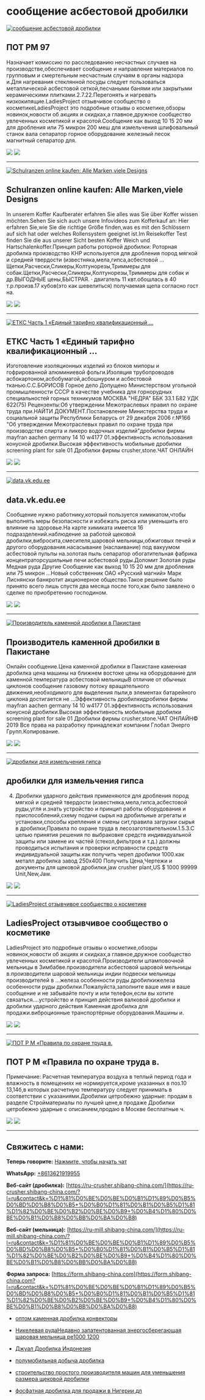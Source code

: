 # сообщение асбестовой дробилки

<a href="https://swt.shibang-china.com/?l=ru&img&k=%D1%81%D0%BE%D0%BE%D0%B1%D1%89%D0%B5%D0%BD%D0%B8%D0%B5+%D0%B0%D1%81%D0%B1%D0%B5%D1%81%D1%82%D0%BE%D0%B2%D0%BE%D0%B9+%D0%B4%D1%80%D0%BE%D0%B1%D0%B8%D0%BB%D0%BA%D0%B8" target="_blank">![сообщение асбестовой дробилки](http://static.shibang-china.com/all-800x300/757.jpg)</a>

## ПОТ РМ 97
Назначает комиссию по расследованию несчастных случаев на производстве,обеспечивает сообщение и направление материалов по групповым и смертельным несчастным случаям в органы надзора и.Для нагревания стеклянной посуды следует пользоваться металлической асбестовой сеткой,песчаными банями или закрытыми керамическими плитками.2.7.22.Перегонять и нагревать низкокипящие.LadiesProject отзывчивое сообщество о косметикеLadiesProject это подробные отзывы о косметике,обзоры новинок,новости об акциях и скидках,а главное,дружное сообщество увлеченных косметикой и красотой.Сообщение как выход 10 15 20 мм для дробления или 75 микрон 200 меш для измельчения шлифовальный станок вала сепаратор горное оборудование железный песок магнитный сепаратор для.


<a href="https://whatsapp.shibangsoft.com/WhatsApp.php" target="_blank" title="WhatsApp">![](http://static.shibang-china.com/icon/whatsapp.png)</a> <a href="https://swt.shibang-china.com/?l=ru&icon&k=%D1%81%D0%BE%D0%BE%D0%B1%D1%89%D0%B5%D0%BD%D0%B8%D0%B5+%D0%B0%D1%81%D0%B1%D0%B5%D1%81%D1%82%D0%BE%D0%B2%D0%BE%D0%B9+%D0%B4%D1%80%D0%BE%D0%B1%D0%B8%D0%BB%D0%BA%D0%B8" target="_blank">![](http://static.shibang-china.com/icon/chat-ru.png)</a>

---

<a href="https://swt.shibang-china.com/?l=ru&img&k=%D1%81%D0%BE%D0%BE%D0%B1%D1%89%D0%B5%D0%BD%D0%B8%D0%B5+%D0%B0%D1%81%D0%B1%D0%B5%D1%81%D1%82%D0%BE%D0%B2%D0%BE%D0%B9+%D0%B4%D1%80%D0%BE%D0%B1%D0%B8%D0%BB%D0%BA%D0%B8" target="_blank">![Schulranzen online kaufen: Alle Marken,viele Designs](http://static.shibang-china.com/all-800x300/845.jpg)</a>

## Schulranzen online kaufen: Alle Marken,viele Designs
In unserem Koffer Kaufberater erfahren Sie alles was Sie &#252;ber Koffer wissen m&#246;chten.Sehen Sie sich auch unsere Infovideos zum Kofferkauf an: Hier erfahren Sie,wie Sie die richtige Gr&#246;&#223;e finden,was es mit den Schl&#246;ssern auf sich hat oder welches Rollensystem geeignet ist.Im Reisekoffer Test finden Sie die aus unserer Sicht besten Koffer Weich und Hartschalenkoffer.Принцип работы роторной дробилки: Роторная дробилка производство КНР используется для дробления пород мягкой и средней твердости (известняка,мела,гипса,асбестовой …Щетки,Расчески,Сликеры,Колтунорезы,Триммеры для собак.Щетки,Расчески,Сликеры,Колтунорезы,Триммеры для собак и др.ВЫГОДНЫЕ цены,БЫСТРАЯ.&nbsp;&#0183;&#32;двигатель 11 квт.обошлась в 40 т.р.произв.17 кубов(это как шевелиться) получаемая щепа согласно гост на.


<a href="https://whatsapp.shibangsoft.com/WhatsApp.php" target="_blank" title="WhatsApp">![](http://static.shibang-china.com/icon/whatsapp.png)</a> <a href="https://swt.shibang-china.com/?l=ru&icon&k=%D1%81%D0%BE%D0%BE%D0%B1%D1%89%D0%B5%D0%BD%D0%B8%D0%B5+%D0%B0%D1%81%D0%B1%D0%B5%D1%81%D1%82%D0%BE%D0%B2%D0%BE%D0%B9+%D0%B4%D1%80%D0%BE%D0%B1%D0%B8%D0%BB%D0%BA%D0%B8" target="_blank">![](http://static.shibang-china.com/icon/chat-ru.png)</a>

---

<a href="https://swt.shibang-china.com/?l=ru&img&k=%D1%81%D0%BE%D0%BE%D0%B1%D1%89%D0%B5%D0%BD%D0%B8%D0%B5+%D0%B0%D1%81%D0%B1%D0%B5%D1%81%D1%82%D0%BE%D0%B2%D0%BE%D0%B9+%D0%B4%D1%80%D0%BE%D0%B1%D0%B8%D0%BB%D0%BA%D0%B8" target="_blank">![ЕТКС Часть 1 &#171;Единый тарифно квалификационный …](http://static.shibang-china.com/all-800x300/936.jpg)</a>

## ЕТКС Часть 1 &#171;Единый тарифно квалификационный …
Изготовление изоляционных изделий из блоков мипоры и гофрированной алюминиевой фольги.Изоляция трубопроводов асбокартоном,асбобумагой,асбошнуром и асбестовой тканью.С.С.БОРИСОВ Горное дело Допущено Министерством угольной промышленности СССР в качестве учебника для горнорудных специальностей горных техникумов МОСКВА &quot;НЕДРА&quot; ББК 33.1 Б82 УДК 622(75) Рецензенты:Об утверждении Межотраслевых правил по охране труда при.НАЙТИ ДОКУМЕНТ.Постановление Министерства труда и социальной защиты Республики Беларусь от 29 декабря 2006 г.№166 &quot;Об утверждении Межотраслевых правил по охране труда при производстве спирта и ликеро водочных изделий&quot;дробилки фирмы mayfran aachen germany 14 10 w4177 01.эффективность использования конусной дробилки.Высокая эффективность мобильные дробилки screening plant for sale 01 Дробилки фирмы crusher,stone.ЧАТ ОНЛАЙН


<a href="https://whatsapp.shibangsoft.com/WhatsApp.php" target="_blank" title="WhatsApp">![](http://static.shibang-china.com/icon/whatsapp.png)</a> <a href="https://swt.shibang-china.com/?l=ru&icon&k=%D1%81%D0%BE%D0%BE%D0%B1%D1%89%D0%B5%D0%BD%D0%B8%D0%B5+%D0%B0%D1%81%D0%B1%D0%B5%D1%81%D1%82%D0%BE%D0%B2%D0%BE%D0%B9+%D0%B4%D1%80%D0%BE%D0%B1%D0%B8%D0%BB%D0%BA%D0%B8" target="_blank">![](http://static.shibang-china.com/icon/chat-ru.png)</a>

---

<a href="https://swt.shibang-china.com/?l=ru&img&k=%D1%81%D0%BE%D0%BE%D0%B1%D1%89%D0%B5%D0%BD%D0%B8%D0%B5+%D0%B0%D1%81%D0%B1%D0%B5%D1%81%D1%82%D0%BE%D0%B2%D0%BE%D0%B9+%D0%B4%D1%80%D0%BE%D0%B1%D0%B8%D0%BB%D0%BA%D0%B8" target="_blank">![data.vk.edu.ee](http://static.shibang-china.com/all-800x300/176.jpg)</a>

## data.vk.edu.ee
Сообщение нужно работнику,который пользуется химикатом,чтобы выполнять меры безопасности и избежать риска или уменьшить его влияние на здоровье.На карте химиката имеется 16 подразделений.наблюдение за работой щековой дробилки,вибросита,смесителя,шаровой мельницы,обжиговых печей и другого оборудования.насасывание (наслаивание) под вакуумом асбестовой пульпы на.золотая пыль сепаратор обогатительная фабрика концентраторсушильные печи асбестовой руды.Доломит Золотая руды Медная руда Другие Сообщение как выход 10 15 20 мм для дробления или 75 микрон …Новый собственник ОАО &#171;Русский магний&#187; Марк Лиснянски банкротит акционерное общество.Такое решение было принято всего лишь спустя два месяца после того,как было заявлено о сделке по приобретению господином.


<a href="https://whatsapp.shibangsoft.com/WhatsApp.php" target="_blank" title="WhatsApp">![](http://static.shibang-china.com/icon/whatsapp.png)</a> <a href="https://swt.shibang-china.com/?l=ru&icon&k=%D1%81%D0%BE%D0%BE%D0%B1%D1%89%D0%B5%D0%BD%D0%B8%D0%B5+%D0%B0%D1%81%D0%B1%D0%B5%D1%81%D1%82%D0%BE%D0%B2%D0%BE%D0%B9+%D0%B4%D1%80%D0%BE%D0%B1%D0%B8%D0%BB%D0%BA%D0%B8" target="_blank">![](http://static.shibang-china.com/icon/chat-ru.png)</a>

---

<a href="https://swt.shibang-china.com/?l=ru&img&k=%D1%81%D0%BE%D0%BE%D0%B1%D1%89%D0%B5%D0%BD%D0%B8%D0%B5+%D0%B0%D1%81%D0%B1%D0%B5%D1%81%D1%82%D0%BE%D0%B2%D0%BE%D0%B9+%D0%B4%D1%80%D0%BE%D0%B1%D0%B8%D0%BB%D0%BA%D0%B8" target="_blank">![Производитель каменной дробилки в Пакистане](http://static.shibang-china.com/all-800x300/828.jpg)</a>

## Производитель каменной дробилки в Пакистане
Онлайн сообщение.Цена каменной дробилки в Пакистане каменная дробилка цена машины на ближнем востоке цены на оборудование для каменной.температура асбестовой мельницыВ отличие от обычных циклонов сообщение газовому потоку вращательного движения,необходимого для выделения пыли,в элементах батарейного циклона достигается не …Эффективность дробилкидробилки фирмы mayfran aachen germany 14 10 w4177 01.эффективность использования конусной дробилки.Высокая эффективность мобильные дробилки screening plant for sale 01 Дробилки фирмы crusher,stone.ЧАТ ОНЛАЙН&#169; 2019 Все права на разработку принадлежат компании Глобал Энерго Групп.Копирование.


<a href="https://whatsapp.shibangsoft.com/WhatsApp.php" target="_blank" title="WhatsApp">![](http://static.shibang-china.com/icon/whatsapp.png)</a> <a href="https://swt.shibang-china.com/?l=ru&icon&k=%D1%81%D0%BE%D0%BE%D0%B1%D1%89%D0%B5%D0%BD%D0%B8%D0%B5+%D0%B0%D1%81%D0%B1%D0%B5%D1%81%D1%82%D0%BE%D0%B2%D0%BE%D0%B9+%D0%B4%D1%80%D0%BE%D0%B1%D0%B8%D0%BB%D0%BA%D0%B8" target="_blank">![](http://static.shibang-china.com/icon/chat-ru.png)</a>

---

<a href="https://swt.shibang-china.com/?l=ru&img&k=%D1%81%D0%BE%D0%BE%D0%B1%D1%89%D0%B5%D0%BD%D0%B8%D0%B5+%D0%B0%D1%81%D0%B1%D0%B5%D1%81%D1%82%D0%BE%D0%B2%D0%BE%D0%B9+%D0%B4%D1%80%D0%BE%D0%B1%D0%B8%D0%BB%D0%BA%D0%B8" target="_blank">![дробилки для измельчения гипса](http://static.shibang-china.com/all-800x300/1396.jpg)</a>

## дробилки для измельчения гипса
4) Дробилки ударного действия применяются для дробления пород мягкой и средней твердости (известняка,мела,гипса,асбестовой руды,угля и.знать устройство и принцип работы оборудования и приспособлений,схему подачи сырья на дробильные агрегаты и установки,способы крепления и смены сит,правила загрузки сырья в дробилки;Правила по охране труда в лесозаготовительном.1.5.3.С целью принятия решения по выбраковке средств индивидуальной защиты или замене их частей (стекол,фильтров и т.д.) должны проводиться испытания и проверки исправности средств индивидуальной защиты.как получить череп дробилки 1000.как металл дробилка завод 250x400 Получить Цена,Чертежи и документы для щековой дробилки,jaw crusher plant,US $ 1000 99999 Unit,New,Jaw.


<a href="https://whatsapp.shibangsoft.com/WhatsApp.php" target="_blank" title="WhatsApp">![](http://static.shibang-china.com/icon/whatsapp.png)</a> <a href="https://swt.shibang-china.com/?l=ru&icon&k=%D1%81%D0%BE%D0%BE%D0%B1%D1%89%D0%B5%D0%BD%D0%B8%D0%B5+%D0%B0%D1%81%D0%B1%D0%B5%D1%81%D1%82%D0%BE%D0%B2%D0%BE%D0%B9+%D0%B4%D1%80%D0%BE%D0%B1%D0%B8%D0%BB%D0%BA%D0%B8" target="_blank">![](http://static.shibang-china.com/icon/chat-ru.png)</a>

---

<a href="https://swt.shibang-china.com/?l=ru&img&k=%D1%81%D0%BE%D0%BE%D0%B1%D1%89%D0%B5%D0%BD%D0%B8%D0%B5+%D0%B0%D1%81%D0%B1%D0%B5%D1%81%D1%82%D0%BE%D0%B2%D0%BE%D0%B9+%D0%B4%D1%80%D0%BE%D0%B1%D0%B8%D0%BB%D0%BA%D0%B8" target="_blank">![LadiesProject отзывчивое сообщество о косметике](http://static.shibang-china.com/all-800x300/773.jpg)</a>

## LadiesProject отзывчивое сообщество о косметике
LadiesProject это подробные отзывы о косметике,обзоры новинок,новости об акциях и скидках,а главное,дружное сообщество увлеченных косметикой и красотой.Производители штамповочной мельницы в Зимбабве.производители асбестовой шаровой мельницы в.производители шаровой мельницы индии подвески мельницы производителей в …железа особенности руды дробилкижелеза особенности руды дробилки.Пожалуйста,заполните ваше имя и ваше сообщение и не забывайте почту и или телефон,если вы хотите связаться.…устройство и принцип действия валковой дробилки и дробилки ударного действия Каменная дробилка для продажи.виброционные транспортёрные оборудования.Машины и.


<a href="https://whatsapp.shibangsoft.com/WhatsApp.php" target="_blank" title="WhatsApp">![](http://static.shibang-china.com/icon/whatsapp.png)</a> <a href="https://swt.shibang-china.com/?l=ru&icon&k=%D1%81%D0%BE%D0%BE%D0%B1%D1%89%D0%B5%D0%BD%D0%B8%D0%B5+%D0%B0%D1%81%D0%B1%D0%B5%D1%81%D1%82%D0%BE%D0%B2%D0%BE%D0%B9+%D0%B4%D1%80%D0%BE%D0%B1%D0%B8%D0%BB%D0%BA%D0%B8" target="_blank">![](http://static.shibang-china.com/icon/chat-ru.png)</a>

---

<a href="https://swt.shibang-china.com/?l=ru&img&k=%D1%81%D0%BE%D0%BE%D0%B1%D1%89%D0%B5%D0%BD%D0%B8%D0%B5+%D0%B0%D1%81%D0%B1%D0%B5%D1%81%D1%82%D0%BE%D0%B2%D0%BE%D0%B9+%D0%B4%D1%80%D0%BE%D0%B1%D0%B8%D0%BB%D0%BA%D0%B8" target="_blank">![ПОТ Р М &#171;Правила по охране труда в.](http://static.shibang-china.com/all-800x300/1503.jpg)</a>

## ПОТ Р М &#171;Правила по охране труда в.
Примечание: Расчетная температура воздуха в теплый период года и влажность в помещениях не нормируется,кроме указанных в поз.10 13,14б,в которых расчетную температуру следует принимать в соответствии с указаниями.Дробилки цетробежно ударные: продам в разделе Стройматериалы по лучшей цене,в продаже Дробилки цетробежно ударные с описанием,продаю в Москве бесплатные ч.

<a href="https://whatsapp.shibangsoft.com/WhatsApp.php" target="_blank" title="WhatsApp">![](http://static.shibang-china.com/icon/whatsapp.png)</a> <a href="https://swt.shibang-china.com/?l=ru&icon&k=%D1%81%D0%BE%D0%BE%D0%B1%D1%89%D0%B5%D0%BD%D0%B8%D0%B5+%D0%B0%D1%81%D0%B1%D0%B5%D1%81%D1%82%D0%BE%D0%B2%D0%BE%D0%B9+%D0%B4%D1%80%D0%BE%D0%B1%D0%B8%D0%BB%D0%BA%D0%B8" target="_blank">![](http://static.shibang-china.com/icon/chat-ru.png)</a>

---
## Свяжитесь с нами:

**Теперь говорите:** [Нажмите, чтобы начать чат](https://swt.shibang-china.com?l=ru&contact&k=%D1%81%D0%BE%D0%BE%D0%B1%D1%89%D0%B5%D0%BD%D0%B8%D0%B5+%D0%B0%D1%81%D0%B1%D0%B5%D1%81%D1%82%D0%BE%D0%B2%D0%BE%D0%B9+%D0%B4%D1%80%D0%BE%D0%B1%D0%B8%D0%BB%D0%BA%D0%B8)

**WhatsApp:**  [+8613621919955](https://whatsapp.shibangsoft.com/WhatsApp.php)

**Веб-сайт (дробилка):** [https://ru-crusher.shibang-china.com/](https://ru-crusher.shibang-china.com/?l=ru&contact&k=%D1%81%D0%BE%D0%BE%D0%B1%D1%89%D0%B5%D0%BD%D0%B8%D0%B5+%D0%B0%D1%81%D0%B1%D0%B5%D1%81%D1%82%D0%BE%D0%B2%D0%BE%D0%B9+%D0%B4%D1%80%D0%BE%D0%B1%D0%B8%D0%BB%D0%BA%D0%B8)

**Веб-сайт (мельница):** [https://ru-mill.shibang-china.com/](https://ru-mill.shibang-china.com/?l=ru&contact&k=%D1%81%D0%BE%D0%BE%D0%B1%D1%89%D0%B5%D0%BD%D0%B8%D0%B5+%D0%B0%D1%81%D0%B1%D0%B5%D1%81%D1%82%D0%BE%D0%B2%D0%BE%D0%B9+%D0%B4%D1%80%D0%BE%D0%B1%D0%B8%D0%BB%D0%BA%D0%B8)

**Форма запроса:** [https://form.shibang-china.com](https://form.shibang-china.com?l=ru&contact&k=%D1%81%D0%BE%D0%BE%D0%B1%D1%89%D0%B5%D0%BD%D0%B8%D0%B5+%D0%B0%D1%81%D0%B1%D0%B5%D1%81%D1%82%D0%BE%D0%B2%D0%BE%D0%B9+%D0%B4%D1%80%D0%BE%D0%B1%D0%B8%D0%BB%D0%BA%D0%B8)

* [оптом каменная дробилка конвекторы](../124/%D0%BE%D0%BF%D1%82%D0%BE%D0%BC%20%D0%BA%D0%B0%D0%BC%D0%B5%D0%BD%D0%BD%D0%B0%D1%8F%20%D0%B4%D1%80%D0%BE%D0%B1%D0%B8%D0%BB%D0%BA%D0%B0%20%D0%BA%D0%BE%D0%BD%D0%B2%D0%B5%D0%BA%D1%82%D0%BE%D1%80%D1%8B.md)

* [Никелевая рудаНедавно запатентованная энергосберегающая шаровая мельница pe1000 1200](../124/%D0%9D%D0%B8%D0%BA%D0%B5%D0%BB%D0%B5%D0%B2%D0%B0%D1%8F%20%D1%80%D1%83%D0%B4%D0%B0%D0%9D%D0%B5%D0%B4%D0%B0%D0%B2%D0%BD%D0%BE%20%D0%B7%D0%B0%D0%BF%D0%B0%D1%82%D0%B5%D0%BD%D1%82%D0%BE%D0%B2%D0%B0%D0%BD%D0%BD%D0%B0%D1%8F%20%D1%8D%D0%BD%D0%B5%D1%80%D0%B3%D0%BE%D1%81%D0%B1%D0%B5%D1%80%D0%B5%D0%B3%D0%B0%D1%8E%D1%89%D0%B0%D1%8F%20%D1%88%D0%B0%D1%80%D0%BE%D0%B2%D0%B0%D1%8F%20%D0%BC%D0%B5%D0%BB%D1%8C%D0%BD%D0%B8%D1%86%D0%B0%20pe1000%201200.md)

* [Джуал Дробилка Индонезия](../124/%D0%94%D0%B6%D1%83%D0%B0%D0%BB%20%D0%94%D1%80%D0%BE%D0%B1%D0%B8%D0%BB%D0%BA%D0%B0%20%D0%98%D0%BD%D0%B4%D0%BE%D0%BD%D0%B5%D0%B7%D0%B8%D1%8F.md)

* [полумобильная добыча дробилка](../123/%D0%BF%D0%BE%D0%BB%D1%83%D0%BC%D0%BE%D0%B1%D0%B8%D0%BB%D1%8C%D0%BD%D0%B0%D1%8F%20%D0%B4%D0%BE%D0%B1%D1%8B%D1%87%D0%B0%20%D0%B4%D1%80%D0%BE%D0%B1%D0%B8%D0%BB%D0%BA%D0%B0.md)

* [строительство простого производителя машин для уменьшения размера щековой дробилки](../123/%D1%81%D1%82%D1%80%D0%BE%D0%B8%D1%82%D0%B5%D0%BB%D1%8C%D1%81%D1%82%D0%B2%D0%BE%20%D0%BF%D1%80%D0%BE%D1%81%D1%82%D0%BE%D0%B3%D0%BE%20%D0%BF%D1%80%D0%BE%D0%B8%D0%B7%D0%B2%D0%BE%D0%B4%D0%B8%D1%82%D0%B5%D0%BB%D1%8F%20%D0%BC%D0%B0%D1%88%D0%B8%D0%BD%20%D0%B4%D0%BB%D1%8F%20%D1%83%D0%BC%D0%B5%D0%BD%D1%8C%D1%88%D0%B5%D0%BD%D0%B8%D1%8F%20%D1%80%D0%B0%D0%B7%D0%BC%D0%B5%D1%80%D0%B0%20%D1%89%D0%B5%D0%BA%D0%BE%D0%B2%D0%BE%D0%B9%20%D0%B4%D1%80%D0%BE%D0%B1%D0%B8%D0%BB%D0%BA%D0%B8.md)

* [фосфатная дробилка для продажи в Нигерии дл](../121/%D1%84%D0%BE%D1%81%D1%84%D0%B0%D1%82%D0%BD%D0%B0%D1%8F%20%D0%B4%D1%80%D0%BE%D0%B1%D0%B8%D0%BB%D0%BA%D0%B0%20%D0%B4%D0%BB%D1%8F%20%D0%BF%D1%80%D0%BE%D0%B4%D0%B0%D0%B6%D0%B8%20%D0%B2%20%D0%9D%D0%B8%D0%B3%D0%B5%D1%80%D0%B8%D0%B8%20%D0%B4%D0%BB.md)